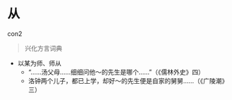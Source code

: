 # 从
con2
> 兴化方言词典
- 以某为师、师从
  - “……汤父母……细细问他～的先生是哪个……”（《儒林外史》四）
  - 洛钟两个儿子，都已上学，却好～的先生便是自家的舅舅……（《广陵潮》三）
